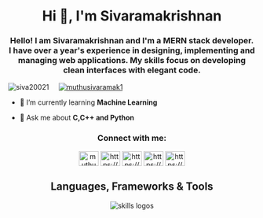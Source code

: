 <h1 align="center">Hi 👋, I'm Sivaramakrishnan</h1>
<h3 align="center">Hello! I am  Sivaramakrishnan and I'm a MERN stack developer. I have over a year's experience in designing, implementing and managing web applications. My skills focus on developing clean interfaces with elegant code.</h3>
<p align="left">
  <img src="https://komarev.com/ghpvc/?username=siva20021&label=Profile%20views&color=0e75b6&style=flat" alt="siva20021" />
 &nbsp;&nbsp;&nbsp;
 <a href="https://twitter.com/muthusivaramak1" target="blank"><img src="https://img.shields.io/twitter/follow/muthusivaramak1?logo=twitter&style=for-the-badge" alt="muthusivaramak1" /></a>
</p>


- 🌱 I’m currently learning **Machine Learning**

- 💬 Ask me about **C,C++ and Python**

<h3 align="center">Connect with me:</h3>
<p align="center">
<a href="https://twitter.com/muthusivaramak1" target="blank"><img align="center" src="https://raw.githubusercontent.com/rahuldkjain/github-profile-readme-generator/master/src/images/icons/Social/twitter.svg" alt="muthusivaramak1" height="30" width="40" /></a>
<a href="https://linkedin.com/in/https://www.linkedin.com/in/sivaramakrishnan-m-0b71061bb/" target="blank"><img align="center" src="https://raw.githubusercontent.com/rahuldkjain/github-profile-readme-generator/master/src/images/icons/Social/linked-in-alt.svg" alt="https://www.linkedin.com/in/sivaramakrishnan-m-0b71061bb/" height="30" width="40" /></a>
<a href="https://kaggle.com/https://www.kaggle.com/srk2011029010002" target="blank"><img align="center" src="https://raw.githubusercontent.com/rahuldkjain/github-profile-readme-generator/master/src/images/icons/Social/kaggle.svg" alt="https://www.kaggle.com/srk2011029010002" height="30" width="40" /></a>
<a href="https://instagram.com/https://www.instagram.com/me__siddarth/" target="blank"><img align="center" src="https://raw.githubusercontent.com/rahuldkjain/github-profile-readme-generator/master/src/images/icons/Social/instagram.svg" alt="https://www.instagram.com/me__siddarth/" height="30" width="40" /></a>
<a href="https://www.hackerrank.com/https://www.hackerrank.com/sm2482" target="blank"><img align="center" src="https://raw.githubusercontent.com/rahuldkjain/github-profile-readme-generator/master/src/images/icons/Social/hackerrank.svg" alt="https://www.hackerrank.com/sm2482" height="30" width="40" /></a>
 
</p>

<div align="center">
  <h2>Languages, Frameworks & Tools</h2>
  <img src="https://skillicons.dev/icons?i=git,github,nodejs,vite,html,css,sass,tailwind,bootstrap,js,ts,react,androidstudio,cpp,dart,dotnet,electron,express,flutter,solidity,nextjs,redux,c,py,fastapi,mongodb,mysql,postgresql,postman,netlify,vercel,figma,vscode,mui," alt="skills logos" />
  <br /> 
<!--   <h2>Actively Learning</h3>
  <img src="https://skillicons.dev/icons?i=linux,githubactions,aws,gcp" alt="skills actively learning logos"> -->
</div>



